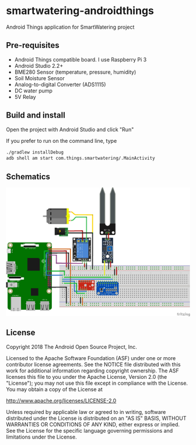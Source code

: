# smartwatering-androidthings
Android Things application for SmartWatering project

## Pre-requisites

- Android Things compatible board. I use Raspberry Pi 3
- Android Studio 2.2+
- BME280 Sensor (temperature, pressure, humidity)
- Soil Moisture Sensor
- Analog-to-digital Converter (ADS1115)
- DC water pump
- 5V Relay

## Build and install

Open the project with Android Studio and click "Run"

If you prefer to run on the command line, type

```bash
./gradlew installDebug
adb shell am start com.things.smartwatering/.MainActivity
```

## Schematics

![Schematics](SmartWatering_bb.jpg)

## License

Copyright 2018 The Android Open Source Project, Inc.

Licensed to the Apache Software Foundation (ASF) under one or more contributor
license agreements.  See the NOTICE file distributed with this work for
additional information regarding copyright ownership.  The ASF licenses this
file to you under the Apache License, Version 2.0 (the "License"); you may not
use this file except in compliance with the License.  You may obtain a copy of
the License at

  http://www.apache.org/licenses/LICENSE-2.0

Unless required by applicable law or agreed to in writing, software
distributed under the License is distributed on an "AS IS" BASIS, WITHOUT
WARRANTIES OR CONDITIONS OF ANY KIND, either express or implied.  See the
License for the specific language governing permissions and limitations under
the License.
